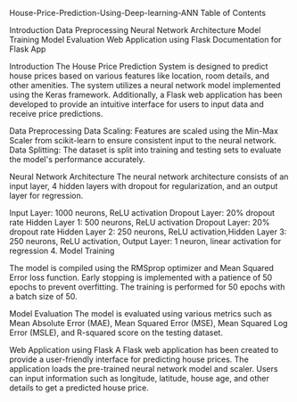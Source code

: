 House-Price-Prediction-Using-Deep-learning-ANN
Table of Contents

Introduction Data Preprocessing Neural Network Architecture Model Training Model Evaluation Web Application using Flask Documentation for Flask App

Introduction
The House Price Prediction System is designed to predict house prices based on various features like location, room details, and other amenities. The system utilizes a neural network model implemented using the Keras framework. Additionally, a Flask web application has been developed to provide an intuitive interface for users to input data and receive price predictions.

Data Preprocessing Data Scaling: Features are scaled using the Min-Max Scaler from scikit-learn to ensure consistent input to the neural network. Data Splitting: The dataset is split into training and testing sets to evaluate the model's performance accurately.

Neural Network Architecture The neural network architecture consists of an input layer, 4 hidden layers with dropout for regularization, and an output layer for regression.

Input Layer: 1000 neurons, ReLU activation Dropout Layer: 20% dropout rate Hidden Layer 1: 500 neurons, ReLU activation Dropout Layer: 20% dropout rate Hidden Layer 2: 250 neurons, ReLU activation,Hidden Layer 3: 250 neurons, ReLU activation, Output Layer: 1 neuron, linear activation for regression 4. Model Training

The model is compiled using the RMSprop optimizer and Mean Squared Error loss function. Early stopping is implemented with a patience of 50 epochs to prevent overfitting. The training is performed for 50 epochs with a batch size of 50.

Model Evaluation
The model is evaluated using various metrics such as Mean Absolute Error (MAE), Mean Squared Error (MSE), Mean Squared Log Error (MSLE), and R-squared score on the testing dataset.

Web Application using Flask
A Flask web application has been created to provide a user-friendly interface for predicting house prices. The application loads the pre-trained neural network model and scaler. Users can input information such as longitude, latitude, house age, and other details to get a predicted house price.
